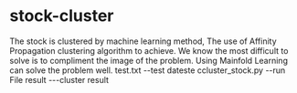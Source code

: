# stock-cluster
The stock is clustered by machine learning method, The use of Affinity Propagation clustering algorithm to achieve. We know the most difficult to solve is to compliment the image of the problem. Using Mainfold Learning can solve the problem well. test.txt --test dateste ccluster_stock.py --run File result ---cluster result
